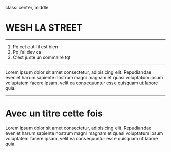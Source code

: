 class: center, middle

# WESH LA STREET

---

1. Pq cet outil il est bien
2. Pq j'ai dev ca
3. C'est juste un sommaire tqt

---

Lorem ipsum dolor sit amet consectetur, adipisicing elit. Repudiandae eveniet harum sapiente nostrum magni magnam et quasi voluptatum ipsum voluptatem facere ipsam, velit ea consequuntur esse quisquam ut labore quia.

---

# Avec un titre cette fois
Lorem ipsum dolor sit amet consectetur, adipisicing elit. Repudiandae eveniet harum sapiente nostrum magni magnam et quasi voluptatum ipsum voluptatem facere ipsam, velit ea consequuntur esse quisquam ut labore quia.